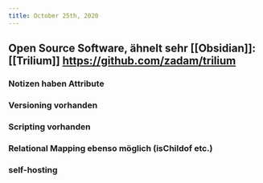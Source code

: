 ```yaml
---
title: October 25th, 2020
---
```


## Open Source Software, ähnelt sehr [[Obsidian]]: [[Trilium]] https://github.com/zadam/trilium
### Notizen haben Attribute

### Versioning vorhanden

### Scripting vorhanden

### Relational Mapping ebenso möglich (isChildof etc.)

### self-hosting
